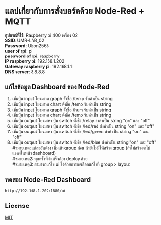 # แลปเกี่ยวกับการสั่งบอร์ดด้วย Node-Red + MQTT


**อุปกรณ์ที่ใช้**: Raspberry pi 400 เครื่อง 02\
**SSID**: UMR-LAB_02\
**Password**: Ubon2565\
**user of rpi**: pi\
**password of rpi**: raspberry\
**IP raspberry pi**: 192.168.1.202\
**Gateway raspberry pi**: 192.168.1.1\
**DNS server**: 8.8.8.8

## แก้ไขข้อมูล Dashboard ของ Node-Red
1. เพิ่มปุ่ม input โยงมาหา graph ตั้งชื่อ /temp รับค่าเป็น string
2. เพิ่มปุ่ม input โยงมาหา chart ตั้งชื่อ /temp รับค่าเป็น string
3. เพิ่มปุ่ม input โยงมาหา graph ตั้งชื่อ /hum รับค่าเป็น string
4. เพิ่มปุ่ม input โยงมาหา chart ตั้งชื่อ /temp รับค่าเป็น string
5. เพิ่มปุ่ม output โยงมาหา ปุ่ม switch ตั้งชื่อ /relay ส่งค่าเป็น string "on" และ "off"
6. เพิ่มปุ่ม output โยงมาหา ปุ่ม switch ตั้งชื่อ /led/red ส่งค่าเป็น string "on" และ "off"
7. เพิ่มปุ่ม output โยงมาหา ปุ่ม switch ตั้งชื่อ /led/green ส่งค่าเป็น string "on" และ "off"
8. เพิ่มปุ่ม output โยงมาหา ปุ่ม switch ตั้งชื่อ /led/blue ส่งค่าเป็น string "on" และ "off"\
#หมายเหตุ: แต่ละอันต้อง เพิ่มเข้า group ก่อน ถ้ายังไม่มีให้สร้าง group (ถ้าไม่สร้างจะไม่แสดงในหน้า dashboard)\
#หมายเหตุ2: ทุกครั้งที่ทำเสร็จต้อง deploy ด้วย\
#หมายเหตุ3: สามารถแก้ไข ui ได้ด้วยการกดเลือกแก้ไขที่ group > layout

## ทดสอบ Node-Red Dashboard

```
http://192.168.1.202:1880/ui
```

## License
[MIT](https://choosealicense.com/licenses/mit/)
